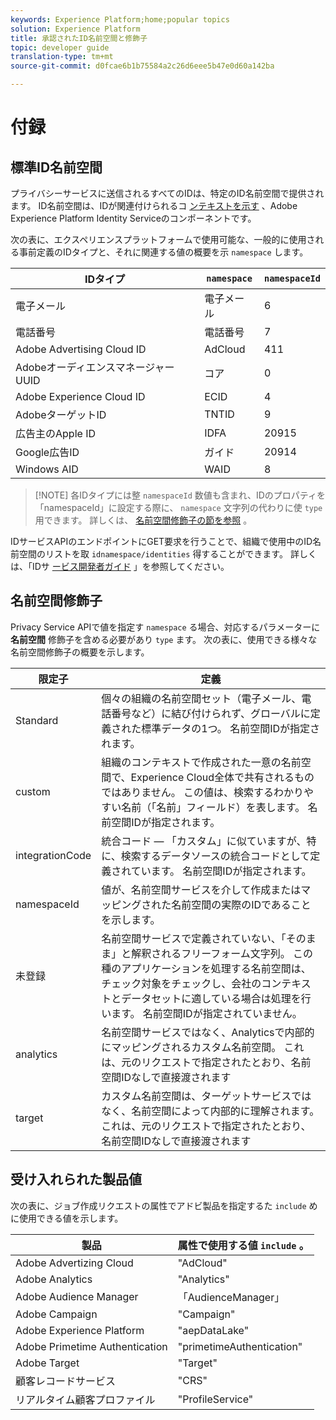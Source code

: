 ```yaml
---
keywords: Experience Platform;home;popular topics
solution: Experience Platform
title: 承認されたID名前空間と修飾子
topic: developer guide
translation-type: tm+mt
source-git-commit: d0fcae6b1b75584a2c26d6eee5b47e0d60a142ba

---
```



# 付録

## 標準ID名前空間

プライバシーサービスに送信されるすべてのIDは、特定のID名前空間で提供されます。 ID名前空間は、IDが関連付けられるコ [ンテキストを示す](https://www.adobe.io/apis/experienceplatform/home/profile-identity-segmentation/profile-identity-segmentation-services.html#!api-specification/markdown/narrative/technical_overview/identity_services_architectural_overview/identity_services_architectural_overview.md) 、Adobe Experience Platform Identity Serviceのコンポーネントです。

次の表に、エクスペリエンスプラットフォームで使用可能な、一般的に使用される事前定義のIDタイプと、それに関連する値の概要を示 `namespace` します。

| IDタイプ | `namespace` | `namespaceId` |
| --- | --- | --- |
| 電子メール | 電子メール | 6 |
| 電話番号 | 電話番号 | 7 |
| Adobe Advertising Cloud ID | AdCloud | 411 |
| AdobeオーディエンスマネージャーUUID | コア | 0 |
| Adobe Experience Cloud ID | ECID | 4 |
| AdobeターゲットID | TNTID | 9 |
| 広告主のApple ID | IDFA | 20915 |
| Google広告ID | ガイド | 20914 |
| Windows AID | WAID | 8 |

>[!NOTE] 各IDタイプには整 `namespaceId` 数値も含まれ、IDのプロパティを「namespaceId」に設定する際に、 `namespace` 文字列の代わりに使 `type` 用できます。 詳しくは、 [名前空間修飾子の節を参照](#namespace-qualifiers) 。

IDサービスAPIのエンドポイントにGET要求を行うことで、組織で使用中のID名前空間のリストを取 `idnamespace/identities` 得することができます。 詳しくは、「IDサ [ービス開発者ガイド](https://www.adobe.io/apis/experienceplatform/home/profile-identity-segmentation/profile-identity-segmentation-services.html#!api-specification/markdown/narrative/technical_overview/identity_services_architectural_overview/identity_services_api.md) 」を参照してください。

## 名前空間修飾子

Privacy Service APIで値を指定す `namespace` る場合、対応するパラメーターに **名前空間** 修飾子を含める必要があり `type` ます。 次の表に、使用できる様々な名前空間修飾子の概要を示します。

| 限定子 | 定義 |
| --------- | ---------- |
| Standard | 個々の組織の名前空間セット（電子メール、電話番号など）に結び付けられず、グローバルに定義された標準データの1つ。 名前空間IDが指定されます。 |
| custom | 組織のコンテキストで作成された一意の名前空間で、Experience Cloud全体で共有されるものではありません。 この値は、検索するわかりやすい名前（「名前」フィールド）を表します。 名前空間IDが指定されます。 |
| integrationCode | 統合コード — 「カスタム」に似ていますが、特に、検索するデータソースの統合コードとして定義されています。 名前空間IDが指定されます。 |
| namespaceId | 値が、名前空間サービスを介して作成またはマッピングされた名前空間の実際のIDであることを示します。 |
| 未登録 | 名前空間サービスで定義されていない、「そのまま」と解釈されるフリーフォーム文字列。 この種のアプリケーションを処理する名前空間は、チェック対象をチェックし、会社のコンテキストとデータセットに適している場合は処理を行います。 名前空間IDが指定されていません。 |
| analytics | 名前空間サービスではなく、Analyticsで内部的にマッピングされるカスタム名前空間。 これは、元のリクエストで指定されたとおり、名前空間IDなしで直接渡されます |
| target | カスタム名前空間は、ターゲットサービスではなく、名前空間によって内部的に理解されます。 これは、元のリクエストで指定されたとおり、名前空間IDなしで直接渡されます |

## 受け入れられた製品値

次の表に、ジョブ作成リクエストの属性でアドビ製品を指定するた `include` めに使用できる値を示します。

| 製品 | 属性で使用する値 `include` 。 |
--- | ---
| Adobe Advertizing Cloud | &quot;AdCloud&quot; |
| Adobe Analytics | &quot;Analytics&quot; |
| Adobe Audience Manager | 「AudienceManager」 |
| Adobe Campaign | &quot;Campaign&quot; |
| Adobe Experience Platform | &quot;aepDataLake&quot; |
| Adobe Primetime Authentication | &quot;primetimeAuthentication&quot; |
| Adobe Target | &quot;Target&quot; |
| 顧客レコードサービス | &quot;CRS&quot; |
| リアルタイム顧客プロファイル | &quot;ProfileService&quot; |